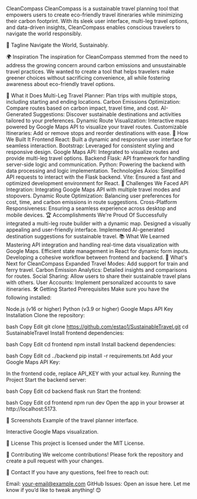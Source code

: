 CleanCompass
CleanCompass is a sustainable travel planning tool that empowers users to create eco-friendly travel itineraries while minimizing their carbon footprint. With its sleek user interface, multi-leg travel options, and data-driven insights, CleanCompass enables conscious travelers to navigate the world responsibly.

🌟 Tagline
Navigate the World, Sustainably.

🌍 Inspiration
The inspiration for CleanCompass stemmed from the need to address the growing concern around carbon emissions and unsustainable travel practices. We wanted to create a tool that helps travelers make greener choices without sacrificing convenience, all while fostering awareness about eco-friendly travel options.

🚀 What it Does
Multi-Leg Travel Planner: Plan trips with multiple stops, including starting and ending locations.
Carbon Emissions Optimization: Compare routes based on carbon impact, travel time, and cost.
AI-Generated Suggestions: Discover sustainable destinations and activities tailored to your preferences.
Dynamic Route Visualization: Interactive maps powered by Google Maps API to visualize your travel routes.
Customizable Itineraries: Add or remove stops and reorder destinations with ease.
🔧 How We Built It
Frontend
React: Built a dynamic and responsive user interface for seamless interaction.
Bootstrap: Leveraged for consistent styling and responsive design.
Google Maps API: Integrated to visualize routes and provide multi-leg travel options.
Backend
Flask: API framework for handling server-side logic and communication.
Python: Powering the backend with data processing and logic implementation.
Technologies
Axios: Simplified API requests to interact with the Flask backend.
Vite: Ensured a fast and optimized development environment for React.
💪 Challenges We Faced
API Integration: Integrating Google Maps API with multiple travel modes and stopovers.
Dynamic Route Optimization: Balancing user preferences for cost, time, and carbon emissions in route suggestions.
Cross-Platform Responsiveness: Ensuring a seamless experience across desktop and mobile devices.
🏆 Accomplishments We're Proud Of
Successfully integrated a multi-leg route builder with a dynamic map.
Designed a visually appealing and user-friendly interface.
Implemented AI-generated destination suggestions for sustainable travel.
📚 What We Learned
Mastering API integration and handling real-time data visualization with Google Maps.
Efficient state management in React for dynamic form inputs.
Developing a cohesive workflow between frontend and backend.
🔮 What's Next for CleanCompass
Expanded Travel Modes: Add support for train and ferry travel.
Carbon Emission Analytics: Detailed insights and comparisons for routes.
Social Sharing: Allow users to share their sustainable travel plans with others.
User Accounts: Implement personalized accounts to save itineraries.
🛠️ Getting Started
Prerequisites
Make sure you have the following installed:

Node.js (v16 or higher)
Python (v3.9 or higher)
Google Maps API Key
Installation
Clone the repository:

bash
Copy
Edit
git clone https://github.com/estao1/SustainableTravel.git
cd SustainableTravel
Install frontend dependencies:

bash
Copy
Edit
cd frontend
npm install
Install backend dependencies:

bash
Copy
Edit
cd ../backend
pip install -r requirements.txt
Add your Google Maps API Key:

In the frontend code, replace API_KEY with your actual key.
Running the Project
Start the backend server:

bash
Copy
Edit
cd backend
flask run
Start the frontend:

bash
Copy
Edit
cd frontend
npm run dev
Open the app in your browser at http://localhost:5173.

📸 Screenshots
Example of the travel planner interface.

Interactive Google Maps visualization.

📄 License
This project is licensed under the MIT License.

🤝 Contributing
We welcome contributions! Please fork the repository and create a pull request with your changes.

📧 Contact
If you have any questions, feel free to reach out:

Email: your-email@example.com
GitHub Issues: Open an issue here.
Let me know if you’d like to tweak anything! 😊